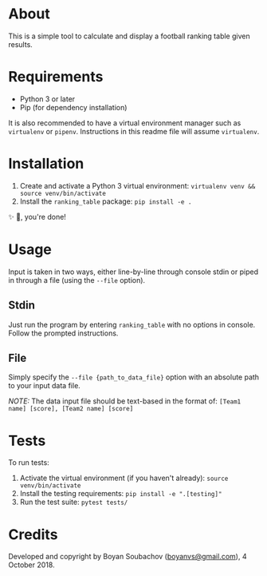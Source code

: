 # About

This is a simple tool to calculate and display a football ranking table given results.

# Requirements

* Python 3 or later
* Pip (for dependency installation)

It is also recommended to have a virtual environment manager such as `virtualenv` or `pipenv`.
Instructions in this readme file will assume `virtualenv`.

# Installation

1. Create and activate a Python 3 virtual environment: ```virtualenv venv && source venv/bin/activate```
1. Install the `ranking_table` package: ```pip install -e .```

✨ 🍰, you're done!


# Usage

Input is taken in two ways, either line-by-line through console stdin or piped in through a file (using the `--file` option).

## Stdin

Just run the program by entering `ranking_table` with no options in console. Follow the prompted instructions.

## File

Simply specify the `--file {path_to_data_file}` option with an absolute path to your input data file.

_NOTE:_ The data input file should be text-based in the format of: `[Team1 name] [score], [Team2 name] [score]`

# Tests

To run tests:
1. Activate the virtual environment (if you haven't already): `source venv/bin/activate`
1. Install the testing requirements: `pip install -e ".[testing]"`
1. Run the test suite: `pytest tests/`

# Credits

Developed and copyright by Boyan Soubachov (boyanvs@gmail.com), 4 October 2018.
